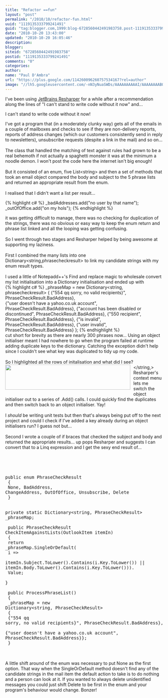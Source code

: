 ```yaml
--- 
title: "Refactor ==fun" 
layout: "post" 
permalink: "/2010/10/refactor-fun.html" 
uuid: "1119135333799241491" 
guid: "tag:blogger.com,1999:blog-6728560442491983758.post-1119135333799241491" 
date: "2010-10-20 13:43:00" 
updated: "2010-10-20 16:05:46" 
description:
blogger: 
siteid: "6728560442491983758" 
postid: "1119135333799241491" 
comments: "0" 
categories: 
author: 
name: "Paul D'Ambra" 
url: "https://plus.google.com/114260096260757534167?rel=author" 
image: "//lh5.googleusercontent.com/-nN3yNuaSWDs/AAAAAAAAAAI/AAAAAAAABQU/ESeyTW5Duf0/s512-c/photo.jpg"
---
```


I've been using <a href="http://www.jetbrains.com/resharper/">JetBrains Resharper</a> for a while after a recommendation along the lines of "I can't stand to write code without it now" and...

I can't stand to write code without it now!

<!--more-->

I've got a program that (in a moderately clunky way) gets all of the emails in a couple of mailboxes and checks to see if they are non-delivery reports, reports of address changes (which our customers consistently send in reply to newsletters), unsubscribe
    requests (despite a link in the mail) and so on...
    <br />
    <br />The class that handled the matching of text against rules had grown to be a real behemoth if not actually a spaghetti monster it was at the minimum a noodle demon. I won't post the code here the internet isn't big enough!
    <br />
    <br />But it consisted of an enum, five List&lt;string&gt; and then a set of methods that took an email object compared the body and subject to the 5 phrase lists and returned an appropriate result from the enum.
        <br />
        <br />I realised that I didn't want a list per result...
        <br />
        
{% highlight c# %}
_badAddresses.add("no user by that name");
_outOfOffice.add("on my hols");
{% endhighlight %}

it was getting difficult to manage, there was no checking for duplication of the strings, there was no obvious or easy way to keep the enum return and phrase list linked and all the looping was getting confusing.
        <br />
        <br />So I went through two stages and Resharper helped by being awesome at supporting my laziness.
        <br />
        <br />First I combined the many lists into one Dictionary&lt;string,phrasecheckresult&gt; to link my candidate strings with my enum result types.
            <br />
            <br />I used a little of Notepadd++'s Find and replace magic to wholesale convert my list initialisation into a Dictionary initialisation and ended up with
            <br />
            {% highlight c# %}
            _phraseMap = new Dictionary<string, phrasecheckresult>
            	{
            		{"554 qq sorry, no valid recipients}", PhraseCheckResult.BadAddress},                             
            		{"user doesn't have a yahoo.co.uk account", PhraseCheckResult.BadAddress},
            		{"account has been disabled or discontinued", PhraseCheckResult.BadAddress},
            		{"550 recipient", PhraseCheckResult.BadAddress},
            		{"is invalid", PhraseCheckResult.BadAddress},
            		{"user invalid", PhraseCheckResult.BadAddress}
            	};
            	{% endhighlight %}
            <br />cut short for brevity as there are nearly 300 phrases now... Using an object initialiser meant I had nowhere to go when the program failed at runtime adding duplicate keys to the dictionary. Catching the exception didn't help since I couldn't
            see what key was duplicated to tidy up my code.
            <br />
            <br />So I highlighted all the rows of initalisation and what did I see?
            <br />
            <a onblur="try {parent.deselectBloggerImageGracefully();} catch(e) {}" href="http://1.bp.blogspot.com/_u8J81ttOSD8/TL8LrjgRXsI/AAAAAAAAAL4/U86PBLyzzZM/s1600/ResharperToAddCall.jpg">
                <img style="float:left; margin:0 10px 10px 0;cursor:pointer; cursor:hand;width: 400px; height: 80px;" src="http://1.bp.blogspot.com/_u8J81ttOSD8/TL8LrjgRXsI/AAAAAAAAAL4/U86PBLyzzZM/s400/ResharperToAddCall.jpg" border="0" alt="" id="BLOGGER_PHOTO_ID_5530151710327135938"
                />
            </a>
            </string,>
            <br />Resharper's context menu lets me switch the object initialiser out to a series of .Add() calls. I could quickly find the duplicates and then switch back to an object initialiser. Yay!
            <br />
            <br />I *should* be writing unit tests but then that's always being put off to the next project and could I check if I've added a key already during an object initialisers run? I guess not but...
            <br />
            <br />Second I wrote a couple of if braces that checked the subject and body and returned the appropriate results... up pops Resharper and suggests I can convert that to a Linq expression and I get the sexy end result of...
            <br />
            <br /><pre name="code" class="c#"><br />        
            public enum PhraseCheckResult<br />        {<br />            None, BadAddress, ChangeAddress, OutOfOffice, Unsubscribe, Delete<br />        }<br /><br />        private static Dictionary<string, PhraseCheckResult> _phraseMap;<br /><br />        public PhraseCheckResult CheckItemAgainstLists(OutlookItem itemIn)<br />        {<br />            return _phraseMap.SingleOrDefault(<br />                i =><br />                itemIn.Subject.ToLower().Contains(i.Key.ToLower()) || itemIn.Body.ToLower().Contains(i.Key.ToLower())).<br />                Value;<br />        }<br /><br />        public ProcessPhraseList()<br />        {<br />            _phraseMap = new Dictionary<string, PhraseCheckResult><br />                             {<br />                                 {"554 qq sorry, no valid recipients}", PhraseCheckResult.BadAddress},<br />                                 {"user doesn't have a yahoo.co.uk account", PhraseCheckResult.BadAddress}};<br />        }</pre>
            <br
            />
            <br />A little shift around of the enum was necessary to put None as the first option. That way when the SingleOrDefault method doesn't find any of the candidate strings in the mail item the default action to take is to do nothing and a person can
            look at it. If you wanted to always delete unidentified messages you could just shift Delete to be first in the enum and your program's behaviour would change. Bonzer!
</div>
